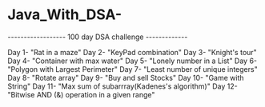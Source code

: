 # Java_With_DSA-
------------------ 100 day DSA challenge -------------

Day 1- "Rat in a maze"
Day 2- "KeyPad combination"
Day 3- "Knight's tour"
Day 4- "Container with max water"
Day 5- "Lonely number in a List"
Day 6- "Polygon with Largest Perimeter"
Day 7- "Least number of unique integers"
Day 8- "Rotate array"
Day 9- "Buy and sell Stocks"
Day 10- "Game with String"
Day 11- "Max sum of subarrray(Kadenes's algorithm)"
Day 12- "Bitwise AND (&) operation in a given range"